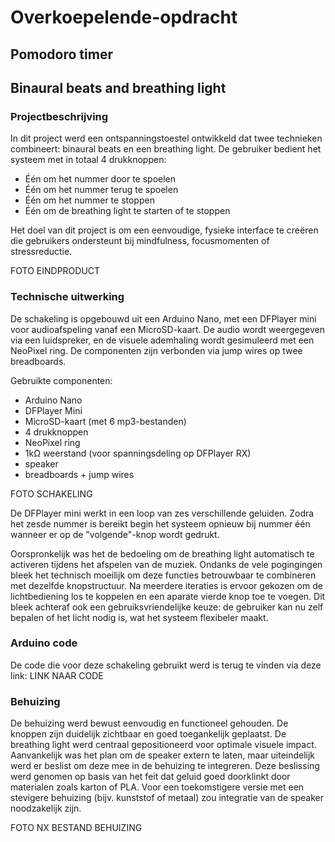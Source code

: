 # Overkoepelende-opdracht
## Pomodoro timer 

## Binaural beats and breathing light
### Projectbeschrijving
In dit project werd een ontspanningstoestel ontwikkeld dat twee technieken combineert: binaural beats en een breathing light. 
De gebruiker bedient het systeem met in totaal 4 drukknoppen:
- Één om het nummer door te spoelen
- Één om het nummer terug te spoelen
- Één om het nummer te stoppen
- Één om de breathing light te starten of te stoppen

Het doel van dit project is om een eenvoudige, fysieke interface te creëren die gebruikers ondersteunt bij mindfulness, focusmomenten of stressreductie.

FOTO EINDPRODUCT

### Technische uitwerking
De schakeling is opgebouwd uit een Arduino Nano, met een DFPlayer mini voor audioafspeling vanaf een MicroSD-kaart. De audio wordt weergegeven via een luidspreker, en de visuele ademhaling wordt gesimuleerd met een NeoPixel ring. De componenten zijn verbonden via jump wires op twee breadboards.

Gebruikte componenten:
- Arduino Nano
- DFPlayer Mini
- MicroSD-kaart (met 6 mp3-bestanden)
- 4 drukknoppen
- NeoPixel ring
- 1kΩ weerstand (voor spanningsdeling op DFPlayer RX)
- speaker
- breadboards + jump wires

FOTO SCHAKELING

De DFPlayer mini werkt in een loop van zes verschillende geluiden. Zodra het zesde nummer is bereikt begin het systeem opnieuw bij nummer één wanneer er op de "volgende"-knop wordt gedrukt.

Oorspronkelijk was het de bedoeling om de breathing light automatisch te activeren tijdens het afspelen van de muziek. Ondanks de vele pogingingen bleek het technisch moeilijk om deze functies betrouwbaar te combineren met dezelfde knopstructuur. Na meerdere iteraties is ervoor gekozen om de lichtbediening los te koppelen en een aparate vierde knop toe te voegen.
Dit bleek achteraf ook een gebruiksvriendelijke keuze: de gebruiker kan nu zelf bepalen of het licht nodig is, wat het systeem flexibeler maakt.

### Arduino code
De code die voor deze schakeling gebruikt werd is terug te vinden via deze link:
LINK NAAR CODE

### Behuizing
De behuizing werd bewust eenvoudig en functioneel gehouden. De knoppen zijn duidelijk zichtbaar en goed toegankelijk geplaatst. De breathing light werd centraal gepositioneerd voor optimale visuele impact.
Aanvankelijk was het plan om de speaker extern te laten, maar uiteindelijk werd er beslist om deze mee in de behuizing te integreren. Deze beslissing werd genomen op basis van het feit dat geluid goed doorklinkt door materialen zoals karton of PLA. Voor een toekomstigere versie met een stevigere behuizing (bijv. kunststof of metaal) zou integratie van de speaker noodzakelijk zijn.

FOTO NX BESTAND BEHUIZING
